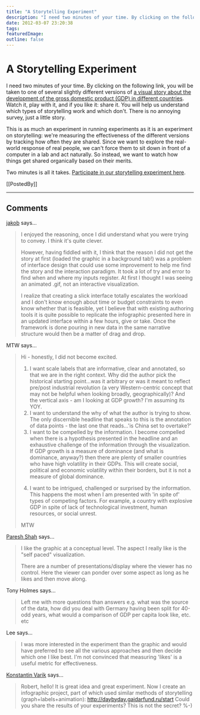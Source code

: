 ```yaml
---
title: "A Storytelling Experiment"
description: "I need two minutes of your time. By clicking on the following link, you will be taken to one of several slightly different versions of a visual story about the development of the gross domestic product (GDP) in different countries. Watch it, play with it, and if you like it: share it. You will help us understand which types of storytelling work and which don't. There is no annoying survey, just a little story."
date: 2012-03-07 23:20:38
tags: 
featuredImage: 
outline: false
---
```


# A Storytelling Experiment

I need two minutes of your time. By clicking on the following link, you will be taken to one of several slightly different versions of <a href="http://manaskriti.com/gdphist/">a visual story about the development of the gross domestic product (GDP) in different countries</a>. Watch it, play with it, and if you like it: share it. You will help us understand which types of storytelling work and which don't. There is no annoying survey, just a little story.

This is as much an experiment in running experiments as it is an experiment on storytelling: we're measuring the effectiveness of the different versions by tracking how often they are shared. Since we want to explore the real-world response of real people, we can't force them to sit down in front of a computer in a lab and act naturally. So instead, we want to watch how things get shared organically based on their merits.

Two minutes is all it takes. <a href="http://manaskriti.com/gdphist/">Participate in our storytelling experiment here</a>.

[[PostedBy]]

<aside class="comments">

---
## Comments

<a href="http://blog.jochmann.me" rel="nofollow noopener" target="_blank">jakob</a> says…
>	I enjoyed the reasoning, once I did understand what you were trying to convey. I think it's quite clever.
>	
>	However, having fiddled with it, I think that the reason I did not get the story at first (loaded the graphic in a background tab!) was a problem of interface design that could use some improvement to help me find the story and the interaction paradigm. It took a lot of try and error to find when and where my inputs register. At first I thought I was seeing an animated .gif, not an interactive visualization.
>	
>	I realize that creating a slick interface totally escalates the workload and I don't know enough about time or budget constraints to even know whether that is feasible, yet I believe that with existing authoring tools it is quite possible to replicate the infographic presented here in an updated interface within a few hours, give or take. Once the framework is done pouring in new data in the same narrative structure would then be a matter of drag and drop.

MTW says…
>	Hi - honestly, I did not become excited.   
>	1) I want scale labels that are informative, clear and annotated, so that we are in the right context. Why did the author pick the historical starting point...was it arbitrary or was it meant to reflect pre/post industrial revolution (a very Western-centric concept that may not be helpful when looking broadly, geographically)? And the vertical axis - am I looking at GDP growth?  I'm assuming its YOY. 
>	2) I want to understand the why of what the author is trying to show.  The only discernible headline that speaks to this is the annotation of data points - the last one that reads...'is China set to overtake?'     
>	3) I want to be compelled by the information.  I become compelled when there is a hypothesis presented in the headline and an exhaustive challenge of the information through the visualization.  If GDP growth is a measure of dominance (and what is dominance, anyway?) then there are plenty of smaller countries who have high volatility in their GDPs.  This will create social, political and economic volatility within their borders, but it is not a measure of global dominance.  
>	4. I want to be intrigued, challenged or surprised by the information.  This happens the most when I am presented with 'in spite of' types of competing factors.  For example, a country with explosive GDP in spite of lack of technological investment, human resources, or social unrest.  
>	
>	MTW

<a href="http://www.visualquest.com" rel="nofollow noopener" target="_blank">Paresh Shah</a> says…
>	I like the graphic at a conceptual level. The aspect I really like is the "self paced" visualization.
>	
>	There are a number of presentations/display where the viewer has no control. Here the viewer can ponder over some aspect as long as he likes and then move along.

Tony Holmes says…
>	Left me with more questions than answers e.g. what was the source of the data, how did you deal with Germany having been split for 40-odd years, what would a comparison of GDP per capita look like, etc. etc

Lee says…
>	I was more interested in the experiment than the graphic and would have preferred to see all the various approaches and then decide which one I like best.  I'm not convinced that measuring 'likes' is a useful metric for effectiveness.

<a href="http://Petrogly.ph" rel="nofollow noopener" target="_blank">Konstantin Varik</a> says…
>	Robert, hello!
>	It is great idea and great experiment.
>	Now I create an infographic project, part of which used similar methods of storytelling (graph+labels+animation): http://daybyday.gaidarfund.ru/start
>	Could you share the results of your experiments? This is not the secret? %-)

</aside>

